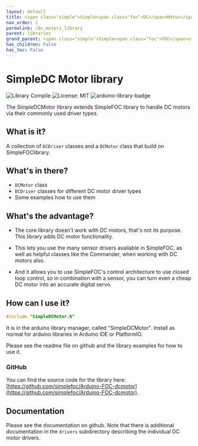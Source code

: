 ```yaml
---
layout: default
title: <span class="simple">Simple<span class="foc">DC</span>Motor</span>
nav_order: 1
permalink: /dc_motors_library
parent: libraries
grand_parent: <span class="simple">Simple<span class="foc">FOC</span>utils</span>
has_children: False
has_toc: False
---
```



# <span class="simple">Simple<span class="foc">DC</span> Motor</span> library

![Library Compile](https://github.com/simplefoc/Arduino-FOC-dcmotor/workflows/Library%20Compile/badge.svg)
![License: MIT](https://img.shields.io/badge/License-MIT-yellow.svg)
![arduino-library-badge](https://www.ardu-badge.com/badge/SimpleDCMotor.svg?)


The <span class="simple">Simple<span class="foc">DC</span>Motor library</span> extends  <span class="simple">Simple<span class="foc">FOC</span> library to handle DC motors via their commonly used driver types. 

## What is it?

A collection of `DCDriver` classes and a `DCMotor` class that build on <span class="simple">Simple<span class="foc">FOC</span>library</span>.

## What's in there?

- `DCMotor` class
- `DCDriver` classes for different DC motor driver types
- Some examples how to use them

## What's the advantage?

- The core library doesn't work with DC motors, that's not its purpose. This library adds DC motor functionality.

- This lets you use the many sensor drivers available in SimpleFOC, as well as helpful classes like the Commander, when working with DC motors also.

- And it allows you to use SimpleFOC's control architecture to use closed loop control, so in combination with a sensor, you can turn even a cheap DC motor into an accurate digital servo.

## How can I use it?

```cpp
#include "SimpleDCMotor.h"
```

It is in the arduino library manager, called "SimpleDCMotor". Install as normal for arduino libraries in Arduino IDE or PlatformIO.

Please see the readme file on github and the library examples for how to use it.

### GitHub

You can find the source code for the library here: [https://github.com/simplefoc/Arduino-FOC-dcmotor](https://github.com/simplefoc/Arduino-FOC-dcmotor).


## Documentation

Please see the documentation on github. Note that there is additional documentation in the `drivers` subdirectory describing the individual DC motor drivers.



